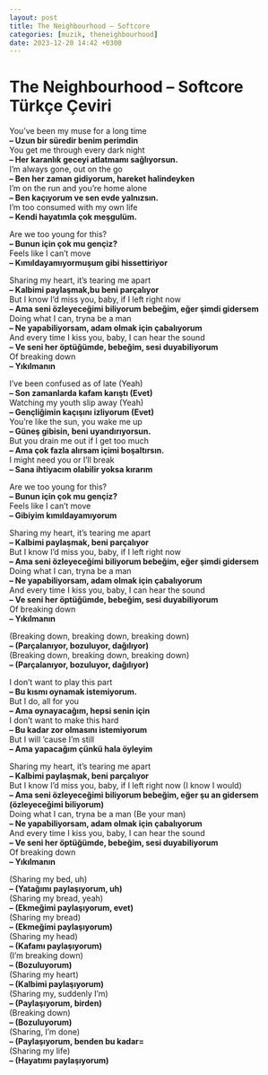 ```yaml
---
layout: post
title: The Neighbourhood – Softcore
categories: [muzik, theneighbourhood]
date: 2023-12-20 14:42 +0300
---
```


# The Neighbourhood – Softcore Türkçe Çeviri

You’ve been my muse for a long time <br>
**– Uzun bir süredir benim perimdin <br>**
You get me through every dark night <br>
**– Her karanlık geceyi atlatmamı sağlıyorsun. <br>**
I’m always gone, out on the go <br>
**– Ben her zaman gidiyorum, hareket halindeyken <br>**
I’m on the run and you’re home alone <br>
**– Ben kaçıyorum ve sen evde yalnızsın. <br>**
I’m too consumed with my own life <br>
**– Kendi hayatımla çok meşgulüm.**

Are we too young for this? <br>
**– Bunun için çok mu gençiz? <br>**
Feels like I can’t move <br>
**– Kımıldayamıyormuşum gibi hissettiriyor**

Sharing my heart, it’s tearing me apart <br>
**– Kalbimi paylaşmak,bu beni parçalıyor <br>**
But I know I’d miss you, baby, if I left right now <br>
**– Ama seni özleyeceğimi biliyorum bebeğim, eğer şimdi gidersem <br>**
Doing what I can, tryna be a man <br>
**– Ne yapabiliyorsam, adam olmak için çabalıyorum <br>**
And every time I kiss you, baby, I can hear the sound <br>
**– Ve seni her öptüğümde, bebeğim, sesi duyabiliyorum <br>**
Of breaking down <br>
**– Yıkılmanın**

I’ve been confused as of late (Yeah) <br>
**– Son zamanlarda kafam karıştı (Evet) <br>**
Watching my youth slip away (Yeah) <br>
**– Gençliğimin kaçışını izliyorum (Evet) <br>**
You’re like the sun, you wake me up <br>
**– Güneş gibisin, beni uyandırıyorsun. <br>**
But you drain me out if I get too much <br>
**– Ama çok fazla alırsam içimi boşaltırsın. <br>**
I might need you or I’ll break <br>
**– Sana ihtiyacım olabilir yoksa kırarım**

Are we too young for this? <br>
**– Bunun için çok mu gençiz? <br>**
Feels like I can’t move <br>
**– Gibiyim kımıldayamıyorum**

Sharing my heart, it’s tearing me apart <br>
**– Kalbimi paylaşmak, beni parçalıyor <br>**
But I know I’d miss you, baby, if I left right now <br>
**– Ama seni özleyeceğimi biliyorum bebeğim, eğer şimdi gidersem <br>**
Doing what I can, tryna be a man <br>
**– Ne yapabiliyorsam, adam olmak için çabalıyorum <br>**
And every time I kiss you, baby, I can hear the sound <br>
**– Ve seni her öptüğümde, bebeğim, sesi duyabiliyorum <br>**
Of breaking down <br>
**– Yıkılmanın**

(Breaking down, breaking down, breaking down) <br>
**– (Parçalanıyor, bozuluyor, dağılıyor) <br>**
(Breaking down, breaking down, breaking down) <br>
**– (Parçalanıyor, bozuluyor, dağılıyor)**

I don’t want to play this part <br>
**– Bu kısmı oynamak istemiyorum. <br>**
But I do, all for you <br>
**– Ama oynayacağım, hepsi senin için <br>**
I don’t want to make this hard <br>
**– Bu kadar zor olmasını istemiyorum <br>**
But I will ’cause I’m still <br>
**– Ama yapacağım çünkü hala öyleyim**

Sharing my heart, it’s tearing me apart <br>
**– Kalbimi paylaşmak, beni parçalıyor <br>**
But I know I’d miss you, baby, if I left right now (I know I would) <br>
**– Ama seni özleyeceğimi biliyorum bebeğim, eğer şu an gidersem (özleyeceğimi biliyorum) <br>**
Doing what I can, tryna be a man (Be your man) <br>
**– Ne yapabiliyorsam, adam olmak için çabalıyorum <br>**
And every time I kiss you, baby, I can hear the sound <br>
**– Ve seni her öptüğümde, bebeğim, sesi duyabiliyorum <br>**
Of breaking down <br>
**– Yıkılmanın <br>**

(Sharing my bed, uh) <br>
**– (Yatağımı paylaşıyorum, uh) <br>**
(Sharing my bread, yeah) <br>
**– (Ekmeğimi paylaşıyorum, evet) <br>**
(Sharing my bread) <br>
**– (Ekmeğimi paylaşıyorum) <br>**
(Sharing my head) <br>
**– (Kafamı paylaşıyorum) <br>**
(I’m breaking down) <br>
**– (Bozuluyorum) <br>**
(Sharing my heart) <br>
**– (Kalbimi paylaşıyorum) <br>**
(Sharing my, suddenly I’m) <br>
**– (Paylaşıyorum, birden) <br>**
(Breaking down) <br>
**– (Bozuluyorum) <br>**
(Sharing, I’m done) <br>
**– (Paylaşıyorum, benden bu kadar= <br>**
(Sharing my life) <br>
**– (Hayatımı paylaşıyorum)**
